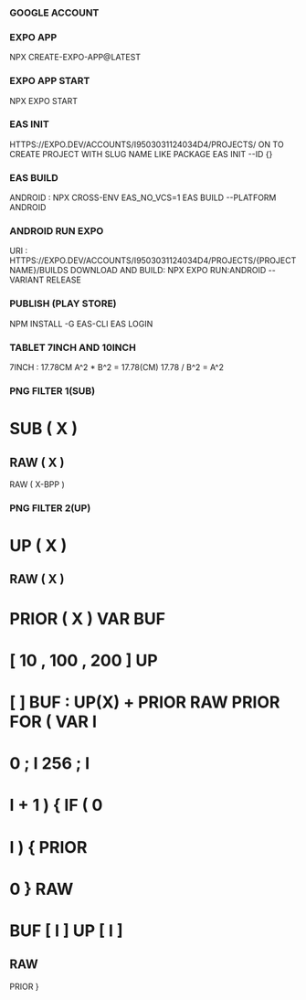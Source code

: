 ### GOOGLE ACCOUNT

### EXPO APP
NPX CREATE-EXPO-APP@LATEST
### EXPO APP START
NPX EXPO START
### EAS INIT
HTTPS://EXPO.DEV/ACCOUNTS/I9503031124034D4/PROJECTS/ ON TO CREATE PROJECT WITH SLUG NAME LIKE PACKAGE
EAS INIT --ID {}
### EAS BUILD
ANDROID
:
NPX CROSS-ENV EAS_NO_VCS=1 EAS BUILD --PLATFORM ANDROID
### ANDROID RUN EXPO
URI
: 
HTTPS://EXPO.DEV/ACCOUNTS/I9503031124034D4/PROJECTS/{PROJECT NAME}/BUILDS
DOWNLOAD AND BUILD: NPX EXPO RUN:ANDROID --VARIANT RELEASE
### PUBLISH (PLAY STORE)
NPM INSTALL -G EAS-CLI
EAS LOGIN
### TABLET 7INCH AND 10INCH
7INCH
:
17.78CM 
A^2 * B^2 = 17.78(CM) 
17.78 / B^2 = A^2
### PNG FILTER 1(SUB)
SUB
(
X
) 
= 
RAW
(
X
) 
- 
RAW
(
X-BPP
)
### PNG FILTER 2(UP)
UP
(
X
) 
= 
RAW
(
X
) 
- 
PRIOR
(
X
)
VAR 
BUF 
= 
[
10
, 
100
,
200
]
UP 
= 
[
] 
BUF
: 
UP(X) 
+ 
PRIOR 
RAW
PRIOR
FOR 
(
VAR 
I 
= 
0
;
I 
256
;
I
=
I
+
1
)
{
IF
(
0 
==
I
)
{
PRIOR 
= 
0 
}
RAW 
= 
BUF
[
I
]
UP
[
I
] 
= 
RAW 
- 
PRIOR
}